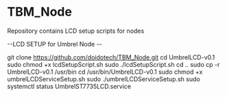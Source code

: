 # TBM_Node
Repository contains LCD setup scripts for nodes

--LCD SETUP for Umbrel Node --

git clone https://github.com/doidotech/TBM_Node.git
cd UmbrelLCD-v0.1
sudo chmod +x lcdSetupScript.sh
sudo ./lcdSetupScript.sh
cd ..
sudo cp -r UmbrelLCD-v0.1 /usr/bin
cd /usr/bin/UmbrelLCD-v0.1
sudo chmod +x umbrelLCDServiceSetup.sh
sudo ./umbrelLCDServiceSetup.sh
sudo systemctl status UmbrelST7735LCD.service
